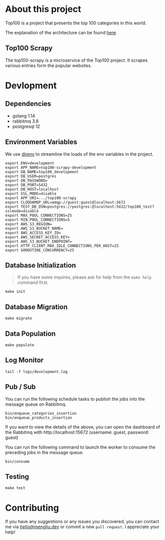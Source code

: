 # About this project
Top100 is a project that presents the top 100 categories in this world. 

The explanation of the architecture can be found [here](https://github.com/LiamYabou/top100-scrapy/wiki/Architecture).

## Top100 Scrapy
The top100-scrapy is a microservice of the Top100 project. It scrapes various entries form the popular websites.

# Devlopment
## Dependencies
- golang 1.14
- rabbitmq 3.8
- postgresql 12

## Environment Variables
We use [direnv](https://direnv.net/) to streamline the loads of the env variables in the project.
```
export ENV=development
export APP_NAME=top100-scrapy-development
export DB_NAME=top100_development
export DB_USER=postgres
export DB_PASSWORD=
export DB_PORT=5432
export DB_HOST=localhost
export SSL_MODE=disable
export APP_URI=.../top100-scrapy
export CLOUDAMQP_URL=amqp://guest:guest@localhost:5672
export TEST_DB_DSN=postgres://postgres:@localhost:5432/top100_test?sslmode=disable
export MAX_POOL_CONNECTIONS=25
export MIN_POOL_CONNECTIONS=5
export AWS_S3_REGION=
export AWS_S3_BUCKET_NAME=
export AWS_ACCESS_KEY_ID=
export AWS_SECRET_ACCESS_KEY=
export AWS_S3_BUCKET_ENDPOINT=
export HTTP_CLIENT_MAX_IDLE_CONNECTIONS_PER_HOST=25
export GOROUTINE_CONCURRENCY=25
```

## Database Initialization
> If you have some inquires, please ask for help from the `make help` command first.
```
make init
```

## Database Migration
```
make migrate
```

## Data Population
```
make populate
```

## Log Monitor
```
tail -f logs/development.log
```

## Pub / Sub
You can run the following schedule tasks to publish the jobs into the message queue on Rabbitmq.
```
bin/enqueue_categories_insertion
bin/enqueue_products_insertion
```
If you want to view the details of the above, you can open the dashboard of the Rabbitmq with http://localhost:15672 (username: guest, password: guest)

You can run the following command to launch the worker to consume the preceding jobs in the message queue.
```
bin/consume
```

## Testing
```
make test
```

# Contributing
If you have any suggestions or any issues you discovered, you can contact me via hello@mengliu.dev or commit a new `pull request`. I appreciate your help!
